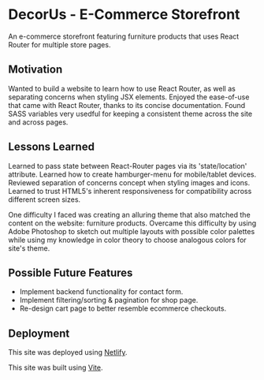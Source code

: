 # DecorUs - E-Commerce Storefront

An e-commerce storefront featuring furniture products that uses React Router for multiple store pages.

## Motivation

Wanted to build a website to learn how to use React Router, as well as separating concerns when styling JSX elements. Enjoyed the ease-of-use that came with React Router, thanks to its concise documentation. Found SASS variables very usedful for keeping a consistent theme across the site and across pages.

## Lessons Learned

Learned to pass state between React-Router pages via its 'state/location' attribute. Learned how to create hamburger-menu for mobile/tablet devices. Reviewed separation of concerns concept when styling images and icons. Learned to trust HTML5's inherent responsiveness for compatibility across different screen sizes.

One difficulty I faced was creating an alluring theme that also matched the content on the website: furniture products. Overcame this difficulty by using Adobe Photoshop to sketch out multiple layouts with possible color palettes while using my knowledge in color theory to choose analogous colors for site's theme.

## Possible Future Features

- Implement backend functionality for contact form.
- Implement filtering/sorting & pagination for shop page.
- Re-design cart page to better resemble ecommerce checkouts.

## Deployment

This site was deployed using [Netlify](https://www.netlify.com/).

This site was built using [Vite](https://vitejs.dev/).
